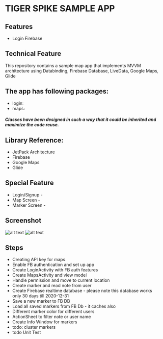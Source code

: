 # TIGER SPIKE SAMPLE APP

## Features
* Login Firebase

## Technical Feature
This repository contains a sample map app that implements MVVM architecture using Databinding, Firebase Database, LiveData, Google Maps, Glide

## The app has following packages:
* login:
* maps:

##### Classes have been designed in such a way that it could be inherited and maximize the code reuse.

## Library Reference:
* JetPack Architecture 
* Firebase
* Google Maps
* Glide

## Special Feature
* Login/Signup  -
* Map Screen -
* Marker Screen  -

## Screenshot
![alt text][login] ![alt text][signup]

[login]: https://github.com/priyankjain28/trackingApp/blob/master/screenshot/login.jpeg "Login Screen"
[Signup]: https://github.com/priyankjain28/trackingApp/blob/master/screenshot/signup.jpeg "Signup Screen"

## Steps
* Creating API key for maps
* Enable FB authentication and set up app
* Create LoginActivity with FB auth features
* Create MapsActivity and view model
* Handle permission and move to current location
* Create marker and read note from user
* Create Firebase realtime database - please note this database works only 30 days till 2020-12-31
* Save a new marker to FB DB
* Load all saved markers from FB Db - it caches also
* Different marker color for different users
* ActionSheet to filter note or user name
* Create Info Window for markers
* todo: cluster markers
* todo Unit Test





  
